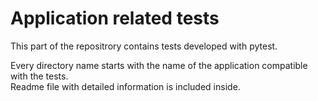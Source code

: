 # Application related tests

This part of the repositrory contains tests developed with pytest.  
  
Every directory name starts with the name of the application compatible with the tests.  
Readme file with detailed information is included inside.